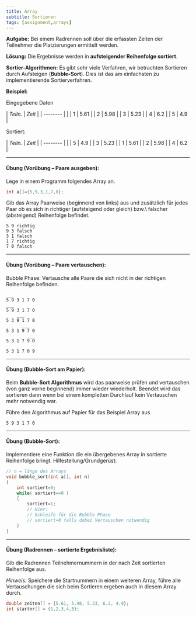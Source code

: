 ```yaml
---
title: Array
subtitle: Sortieren
tags: [assignment,arrays]
---
```




**Aufgabe:** Bei einem Radrennen soll über die erfassten Zeiten der Teilnehmer die Platzierungen ermittelt werden.

**Lösung:** Die Ergebnisse werden in **aufsteigender Reihenfolge sortiert**.

**Sortier-Algorithmen:** 
Es gibt sehr viele Verfahren, wir betrachten Sortieren durch Aufsteigen (**Bubble-Sort**). Dies ist das am einfachsten zu implementierende Sortierverfahren.

**Beispiel:**

Eingegebene Daten

| *Teiln.* | *Zeit* |
| -------- |        |
| 1 | 5.61 |
| 2 | 5.98 |
| 3 | 5.23 |
| 4 | 6.2 |
| 5 | 4.9 |


Sortiert:

| *Teiln.* | *Zeit* |
| -------- |        |
| 5 | 4.9 |
| 3 | 5.23 |
| 1 | 5.61 |
| 2 | 5.98 |
| 4 | 6.2 |




---

#### **Übung (Vorübung – Paare ausgeben):**

Lege in einem Programm folgendes Array an.

```c
int a[]={5,9,3,1,7,0};
```
Gib das Array Paarweise (beginnend von links) aus und zusätzlich
für jedes Paar ob es sich in richtiger (aufsteigend oder gleich) bzw.\ falscher (absteigend) Reihenfolge befindet.

```
5 9 richtig
9 3 falsch
3 1 falsch
1 7 richtig
7 0 falsch
```



---

#### **Übung (Vorübung – Paare vertauschen):**

Bubble Phase: Vertausche alle Paare die sich nicht in der richtigen Reihenfolge befinden.

```
___
5 9 3 1 7 0
___
5 9 3 1 7 0
    ___
5 3 9 1 7 0
      ___
5 3 1 9 7 0
        ___
5 3 1 7 9 0

5 3 1 7 0 9
```



---

#### **Übung (Bubble-Sort am Papier):**

Beim **Bubble-Sort Algorithmus** wird das paarweise prüfen und vertauschen (von ganz vorne beginnend) immer wieder wiederholt.
Beendet wird das sortieren dann wenn bei einem kompletten Durchlauf kein Vertauschen mehr notwendig war.

Führe den Algorithmus auf Papier für das Beispiel Array aus.

```
5 9 3 1 7 0
```



---

#### **Übung (Bubble-Sort):**

Implementiere eine Funktion die ein übergebenes Array in sortierte Reihenfolge bringt.
Hilfestellung/Grundgerüst:

```c
// n = länge des Arrays
void bubble_sort(int a[], int n)
{
	int sortiert=0;
	while( sortiert==0 )
	{
		sortiert=1;
		// Hier:
		// Schleife für die Bubble Phase
		// sortiert=0 falls dabei Vertauschen notwendig
	}
}
```



---

#### **Übung (Radrennen – sortierte Ergebnisliste):**

Gib die Radrennen Teilnehmernummern in der nach Zeit sortierten Reihenfolge aus.

*Hinweis:* Speichere die Startnummern in einem weiteren Array, führe alle Vertauschungen die sich beim Sortieren ergeben auch in diesem Array durch.

```c
double zeiten[] = {5.61, 5.98, 5.23, 6.2, 4.9};
int startnr[] = {1,2,3,4,5};
```
